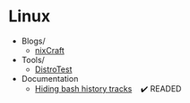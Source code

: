 # Linux
* Blogs/
  * [nixCraft](https://www.cyberciti.biz/)
* Tools/
  * [DistroTest](https://distrotest.net/)
* Documentation
  * [Hiding bash history tracks](https://secbytes.net/Hiding-Your-Tracks-Bash-History) &nbsp;&nbsp;&nbsp;:heavy_check_mark: READED
